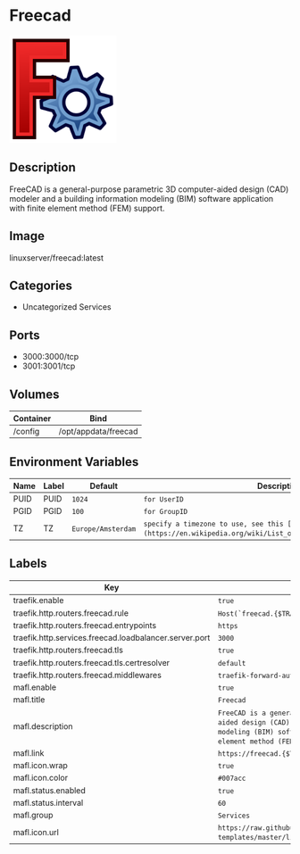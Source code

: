 # Freecad

![Logo](images/Freecad.png)

## Description
FreeCAD is a general\-purpose parametric 3D computer\-aided design (CAD) modeler and a building information modeling (BIM) software application with finite element method (FEM) support.

## Image
linuxserver/freecad:latest

## Categories
- Uncategorized Services

## Ports
- 3000:3000/tcp
- 3001:3001/tcp

## Volumes
| Container | Bind |
|-----------|------|
| /config | /opt/appdata/freecad |

## Environment Variables
| Name | Label | Default | Description |
|------|-------|---------|-------------|
| PUID | PUID | ```1024``` | ```for UserID``` |
| PGID | PGID | ```100``` | ```for GroupID``` |
| TZ | TZ | ```Europe/Amsterdam``` | ```specify a timezone to use, see this [list](https://en.wikipedia.org/wiki/List_of_tz_database_time_zones#List).``` |

## Labels
| Key | Value |
|-----|-------|
| traefik.enable | ```true``` |
| traefik.http.routers.freecad.rule | ```Host(`freecad.{$TRAEFIK_INGRESS_DOMAIN}`)``` |
| traefik.http.routers.freecad.entrypoints | ```https``` |
| traefik.http.services.freecad.loadbalancer.server.port | ```3000``` |
| traefik.http.routers.freecad.tls | ```true``` |
| traefik.http.routers.freecad.tls.certresolver | ```default``` |
| traefik.http.routers.freecad.middlewares | ```traefik-forward-auth``` |
| mafl.enable | ```true``` |
| mafl.title | ```Freecad``` |
| mafl.description | ```FreeCAD is a general-purpose parametric 3D computer-aided design (CAD) modeler and a building information modeling (BIM) software application with finite element method (FEM) support.``` |
| mafl.link | ```https://freecad.{$TRAEFIK_INGRESS_DOMAIN}``` |
| mafl.icon.wrap | ```true``` |
| mafl.icon.color | ```#007acc``` |
| mafl.status.enabled | ```true``` |
| mafl.status.interval | ```60``` |
| mafl.group | ```Services``` |
| mafl.icon.url | ```https://raw.githubusercontent.com/linuxserver/docker-templates/master/linuxserver.io/img/freecad-logo.png``` |

